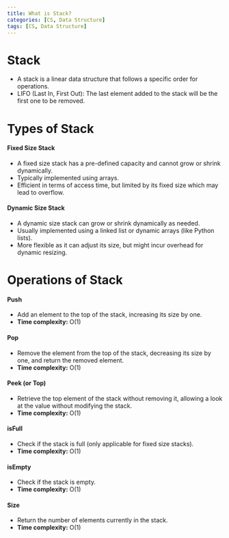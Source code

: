 ```yaml
---
title: What is Stack?
categories: [CS, Data Structure]
tags: [CS, Data Structure]
---
```


# Stack
- A stack is a linear data structure that follows a specific order for operations.
- LIFO (Last In, First Out): The last element added to the stack will be the first one to be removed.

# Types of Stack
#### Fixed Size Stack
- A fixed size stack has a pre-defined capacity and cannot grow or shrink dynamically.
- Typically implemented using arrays.
- Efficient in terms of access time, but limited by its fixed size which may lead to overflow.

#### Dynamic Size Stack
- A dynamic size stack can grow or shrink dynamically as needed.
- Usually implemented using a linked list or dynamic arrays (like Python lists).
- More flexible as it can adjust its size, but might incur overhead for dynamic resizing.

# Operations of Stack
#### Push
- Add an element to the top of the stack, increasing its size by one.
- **Time complexity:** O(1)

#### Pop
- Remove the element from the top of the stack, decreasing its size by one, and return the removed element.
- **Time complexity:** O(1)

#### Peek (or Top)
- Retrieve the top element of the stack without removing it, allowing a look at the value without modifying the stack.
- **Time complexity:** O(1)

#### isFull
- Check if the stack is full (only applicable for fixed size stacks).
- **Time complexity:** O(1)

#### isEmpty
- Check if the stack is empty.
- **Time complexity:** O(1)

#### Size
- Return the number of elements currently in the stack.
- **Time complexity:** O(1)
